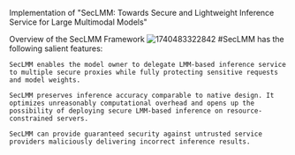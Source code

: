 Implementation of "SecLMM: Towards Secure and Lightweight Inference Service for Large Multimodal Models"

Overview of the SecLMM Framework
![1740483322842](https://github.com/user-attachments/assets/d67e2c9a-9ada-423e-992e-f73f3824c5c1)
#SecLMM has the following salient features:

	SecLMM enables the model owner to delegate LMM-based inference service to multiple secure proxies while fully protecting sensitive requests and model weights.
 
	SecLMM preserves inference accuracy comparable to native design. It optimizes unreasonably computational overhead and opens up the possibility of deploying secure LMM-based inference on resource-constrained servers.
 
	SecLMM can provide guaranteed security against untrusted service providers maliciously delivering incorrect inference results. 	
